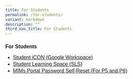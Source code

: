```yaml
---
title: For Students
permalink: /for-students/
variant: markdown
description: ""
third_nav_title: For Students
---
```

<h2 style="line-height:1.3; font-size:16px; font-family:Arial; text-align:justify; font-weight:bold">For Students</h2>
<ul>
    <li><a style="line-height:1.3; font-size:16px; font-family:Arial; text-align:justify;" target="_blank" href="https://workspace.google.com/dashboard">Student iCON (Google Workspace)</a></li>
    <li><a style="line-height:1.3; font-size:16px; font-family:Arial; text-align:justify;" target="_blank" href="https://vle.learning.moe.edu.sg/login">Student Learning Space (SLS)</a></li>
    <li><a style="line-height:1.3; font-size:16px; font-family:Arial; text-align:justify;" target="_blank" href="https://idp.mims.moe.gov.sg/nidp/app/login">MIMs Portal Password Self-Reset (For P5 and P6)</a></li>
</ul>